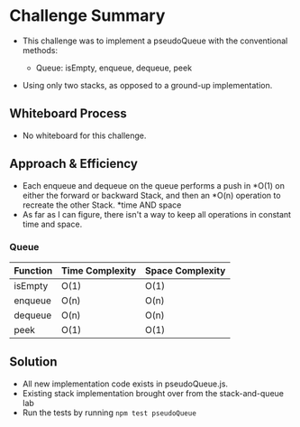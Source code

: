 # Challenge Summary

- This challenge was to implement a pseudoQueue with the conventional methods:
  - Queue: isEmpty, enqueue, dequeue, peek

- Using only two stacks, as opposed to a ground-up implementation.

## Whiteboard Process

- No whiteboard for this challenge.

## Approach & Efficiency

- Each enqueue and dequeue on the queue performs a push in \*O(1) on either the forward or backward Stack, and then an \*O(n) operation to recreate the other Stack.  *time AND space
- As far as I can figure, there isn't a way to keep all operations in constant time and space.

### Queue

| Function | Time Complexity | Space Complexity |
| --- | --- | --- |
| isEmpty | O(1) | O(1) |
| enqueue | O(n) | O(n) |
| dequeue | O(n) | O(n) |
| peek | O(1) | O(1) |

## Solution

- All new implementation code exists in pseudoQueue.js.
- Existing stack implementation brought over from the stack-and-queue lab
- Run the tests by running `npm test pseudoQueue`
